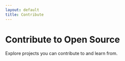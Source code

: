 ```yaml
---
layout: default
title: Contribute
---
```


# Contribute to Open Source

Explore projects you can contribute to and learn from.
